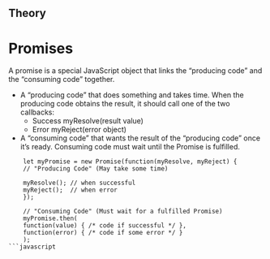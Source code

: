 ## Theory

# Promises

A promise is a special JavaScript object that links the “producing code” and the “consuming code” together.

- A “producing code” that does something and takes time. When the producing code obtains the result, it should call one of the two callbacks:
  - Success myResolve(result value)
  - Error myReject(error object)
- A “consuming code” that wants the result of the “producing code” once it’s ready. Consuming code must wait until the Promise is fulfilled.

````
    let myPromise = new Promise(function(myResolve, myReject) {
    // "Producing Code" (May take some time)

    myResolve(); // when successful
    myReject();  // when error
    });

    // "Consuming Code" (Must wait for a fulfilled Promise)
    myPromise.then(
    function(value) { /* code if successful */ },
    function(error) { /* code if some error */ }
    );
```javascript

````

